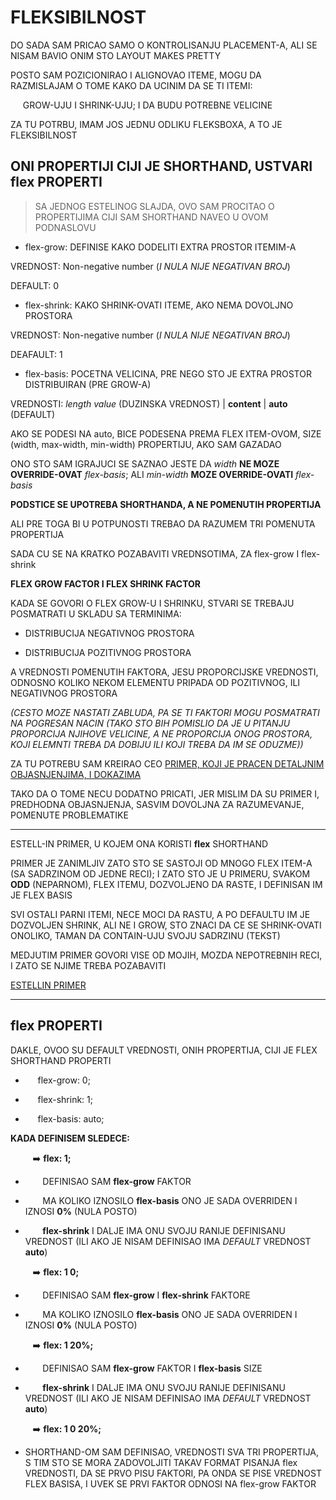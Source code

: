 # FLEKSIBILNOST

DO SADA SAM PRICAO SAMO O KONTROLISANJU PLACEMENT-A, ALI SE NISAM BAVIO ONIM STO LAYOUT MAKES PRETTY

POSTO SAM POZICIONIRAO I ALIGNOVAO ITEME, MOGU DA RAZMISLAJAM O TOME KAKO DA UCINIM DA SE TI ITEMI:

&nbsp;&nbsp;&nbsp;&nbsp; GROW-UJU I SHRINK-UJU; I DA BUDU POTREBNE VELICINE

ZA TU POTRBU, IMAM JOS JEDNU ODLIKU FLEKSBOXA, A TO JE FLEKSIBILNOST

## ONI PROPERTIJI CIJI JE SHORTHAND, USTVARI flex PROPERTI

> SA JEDNOG ESTELINOG SLAJDA, OVO SAM PROCITAO O PROPERTIJIMA CIJI SAM SHORTHAND NAVEO U OVOM PODNASLOVU

- flex-grow: DEFINISE KAKO DODELITI EXTRA PROSTOR ITEMIM-A

VREDNOST: Non-negative number (*I NULA NIJE NEGATIVAN BROJ*)

DEFAULT: 0

- flex-shrink: KAKO SHRINK-OVATI ITEME, AKO NEMA DOVOLJNO PROSTORA

VREDNOST: Non-negative number (*I NULA NIJE NEGATIVAN BROJ*)

DEAFAULT: 1

- flex-basis: POCETNA VELICINA, PRE NEGO STO JE EXTRA PROSTOR DISTRIBUIRAN (PRE GROW-A)

VREDNOSTI: *length value* (DUZINSKA VREDNOST) | **content** | **auto** (DEFAULT)

AKO SE PODESI NA auto, BICE PODESENA PREMA FLEX ITEM-OVOM, SIZE (width, max-width, min-width) PROPERTIJU, AKO SAM GAZADAO

ONO STO SAM IGRAJUCI SE SAZNAO JESTE DA *width* **NE MOZE OVERRIDE-OVAT** *flex-basis*; ALI *min-width* **MOZE OVERRIDE-OVATI** *flex-basis*

**PODSTICE SE UPOTREBA SHORTHANDA, A NE POMENUTIH PROPERTIJA**

ALI PRE TOGA BI U POTPUNOSTI TREBAO DA RAZUMEM TRI POMENUTA PROPERTIJA

SADA CU SE NA KRATKO POZABAVITI VREDNSOTIMA, ZA flex-grow I flex-shrink

**FLEX GROW FACTOR I FLEX SHRINK FACTOR**

KADA SE GOVORI O FLEX GROW-U I SHRINKU, STVARI SE TREBAJU POSMATRATI U SKLADU SA TERMINIMA:

- DISTRIBUCIJA NEGATIVNOG PROSTORA

- DISTRIBUCIJA POZITIVNOG PROSTORA

A VREDNOSTI POMENUTIH FAKTORA, JESU PROPORCIJSKE VREDNOSTI, ODNOSNO KOLIKO NEKOM ELEMENTU PRIPADA OD POZITIVNOG, ILI NEGATIVNOG PROSTORA

*(CESTO MOZE NASTATI ZABLUDA, PA SE TI FAKTORI MOGU POSMATRATI NA POGRESAN NACIN (TAKO STO BIH POMISLIO DA JE U PITANJU PROPORCIJA NJIHOVE VELICINE, A NE PROPORCIJA ONOG PROSTORA, KOJI ELEMNTI TREBA DA DOBIJU ILI KOJI TREBA DA IM SE ODUZME))*

ZA TU POTREBU SAM KREIRAO CEO [PRIMER, KOJI JE PRACEN DETALJNIM OBJASNJENJIMA, I DOKAZIMA](./a%29%20DODATNA%20ZAPAZANJA%20ZA%20FLEXBOX.md#flex-grow-i-flex-shrink-faktori-ovo-je-jako-vazno-odnosno-vazno-je-da-se-shvati-da-su-ti-faktori-odnose-na-negativan-ili-pozitivan-prostor-odnosno-koliko-elementu-moze-da-se-distribuira-negativnog-ili-pozitivnog-prostora)

TAKO DA O TOME NECU DODATNO PRICATI, JER MISLIM DA SU PRIMER I, PREDHODNA OBJASNJENJA, SASVIM DOVOLJNA ZA RAZUMEVANJE, POMENUTE PROBLEMATIKE

****

ESTELL-IN PRIMER, U KOJEM ONA KORISTI **flex** SHORTHAND

PRIMER JE ZANIMLJIV ZATO STO SE SASTOJI OD MNOGO FLEX ITEM-A (SA SADRZINOM OD JEDNE RECI); I ZATO STO JE U PRIMERU, SVAKOM **ODD** (NEPARNOM), FLEX ITEMU, DOZVOLJENO DA RASTE, I DEFINISAN IM JE FLEX BASIS

SVI OSTALI PARNI ITEMI, NECE MOCI DA RASTU, A PO DEFAULTU IM JE DOZVOLJEN SHRINK, ALI NE I GROW, STO ZNACI DA CE SE SHRINK-OVATI ONOLIKO, TAMAN DA CONTAIN-UJU SVOJU SADRZINU (TEKST)

MEDJUTIM PRIMER GOVORI VISE OD MOJIH, MOZDA NEPOTREBNIH RECI, I ZATO SE NJIME TREBA POZABAVITI

[ESTELLIN PRIMER](https://estelle.github.io/cssmastery/flexbox/files/flex.html)

****

## flex PROPERTI

DAKLE, OVOO SU DEFAULT VREDNOSTI, ONIH PROPERTIJA, CIJI JE FLEX SHORTHAND PROPERTI

- &nbsp;&nbsp;&nbsp;&nbsp; flex-grow: 0;

- &nbsp;&nbsp;&nbsp;&nbsp; flex-shrink: 1;

- &nbsp;&nbsp;&nbsp;&nbsp; flex-basis: auto;

**KADA DEFINISEM SLEDECE:**

&nbsp;&nbsp;&nbsp;&nbsp;&nbsp;&nbsp;&nbsp;&nbsp;  :arrow_right: **flex: 1;**

- &nbsp;&nbsp;&nbsp;&nbsp;&nbsp;&nbsp; DEFINISAO SAM **flex-grow** FAKTOR

- &nbsp;&nbsp;&nbsp;&nbsp;&nbsp;&nbsp; MA KOLIKO IZNOSILO **flex-basis** ONO JE SADA OVERRIDEN I IZNOSI **0%** (NULA POSTO)

- &nbsp;&nbsp;&nbsp;&nbsp;&nbsp;&nbsp; **flex-shrink** I DALJE IMA ONU SVOJU RANIJE DEFINISANU VREDNOST (ILI AKO JE NISAM DEFINISAO IMA *DEFAULT* VREDNOST **auto**)

&nbsp;&nbsp;&nbsp;&nbsp;&nbsp;&nbsp;&nbsp;&nbsp;  :arrow_right: **flex: 1 0;**

- &nbsp;&nbsp;&nbsp;&nbsp;&nbsp;&nbsp; DEFINISAO SAM **flex-grow** I **flex-shrink** FAKTORE

- &nbsp;&nbsp;&nbsp;&nbsp;&nbsp;&nbsp; MA KOLIKO IZNOSILO **flex-basis** ONO JE SADA OVERRIDEN I IZNOSI **0%** (NULA POSTO)

&nbsp;&nbsp;&nbsp;&nbsp;&nbsp;&nbsp;&nbsp;&nbsp;  :arrow_right: **flex: 1 20%;**

- &nbsp;&nbsp;&nbsp;&nbsp;&nbsp;&nbsp; DEFINISAO SAM **flex-grow** FAKTOR I **flex-basis** SIZE

- &nbsp;&nbsp;&nbsp;&nbsp;&nbsp;&nbsp; **flex-shrink** I DALJE IMA ONU SVOJU RANIJE DEFINISANU VREDNOST (ILI AKO JE NISAM DEFINISAO IMA *DEFAULT* VREDNOST **auto**)

&nbsp;&nbsp;&nbsp;&nbsp;&nbsp;&nbsp;&nbsp;&nbsp;  :arrow_right: **flex: 1 0 20%;**

- SHORTHAND-OM SAM DEFINISAO, VREDNOSTI SVA TRI PROPERTIJA, S TIM STO SE MORA ZADOVOLJITI TAKAV FORMAT PISANJA flex VREDNOSTI, DA SE PRVO PISU FAKTORI, PA ONDA SE PISE VREDNOST FLEX BASISA, I UVEK SE PRVI FAKTOR ODNOSI NA flex-grow FAKTOR

